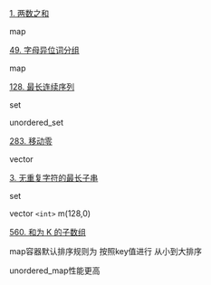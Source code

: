 [1. 两数之和](https://leetcode.cn/problems/two-sum/)

map

[49. 字母异位词分组](https://leetcode.cn/problems/group-anagrams/)

map

[128. 最长连续序列](https://leetcode.cn/problems/longest-consecutive-sequence/)

set

unordered_set

[283. 移动零](https://leetcode.cn/problems/move-zeroes/)

vector

[3. 无重复字符的最长子串](https://leetcode.cn/problems/longest-substring-without-repeating-characters/)

set

vector `<int>` m(128,0)

[560. 和为 K 的子数组](https://leetcode.cn/problems/subarray-sum-equals-k/)

map容器默认排序规则为 按照key值进行 从小到大排序

unordered_map性能更高

